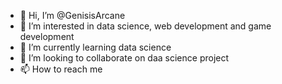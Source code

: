 - 👋 Hi, I’m @GenisisArcane
- 👀 I’m interested in data science, web development and game development
- 🌱 I’m currently learning data science
- 💞️ I’m looking to collaborate on daa science project
- 📫 How to reach me 

<!---
GenisisArcane/GenisisArcane is a ✨ special ✨ repository because its `README.md` (this file) appears on your GitHub profile.
You can click the Preview link to take a look at your changes.
--->
